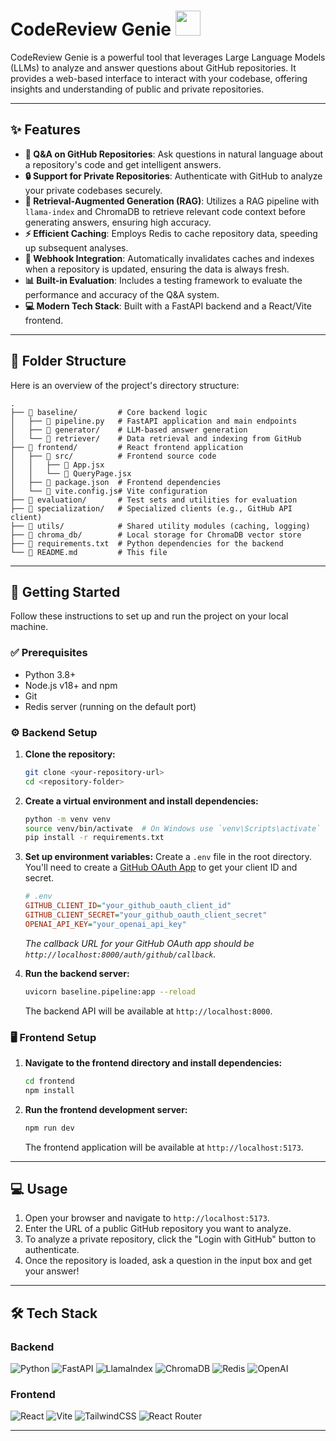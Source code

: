 # CodeReview Genie <img src="https://www.animatedimages.org/data/media/111/animated-genie-image-0027.gif" width="40" />

CodeReview Genie is a powerful tool that leverages Large Language Models (LLMs) to analyze and answer questions about GitHub repositories. It provides a web-based interface to interact with your codebase, offering insights and understanding of public and private repositories.

---

## ✨ Features

-   **🤖 Q&A on GitHub Repositories**: Ask questions in natural language about a repository's code and get intelligent answers.
-   **🔒 Support for Private Repositories**: Authenticate with GitHub to analyze your private codebases securely.
-   **🧠 Retrieval-Augmented Generation (RAG)**: Utilizes a RAG pipeline with `llama-index` and ChromaDB to retrieve relevant code context before generating answers, ensuring high accuracy.
-   **⚡ Efficient Caching**: Employs Redis to cache repository data, speeding up subsequent analyses.
-   **🔄 Webhook Integration**: Automatically invalidates caches and indexes when a repository is updated, ensuring the data is always fresh.
-   **📊 Built-in Evaluation**: Includes a testing framework to evaluate the performance and accuracy of the Q&A system.
-   **💻 Modern Tech Stack**: Built with a FastAPI backend and a React/Vite frontend.

---

## 📂 Folder Structure

Here is an overview of the project's directory structure:

```
.
├── 📁 baseline/         # Core backend logic
│   ├── 📄 pipeline.py   # FastAPI application and main endpoints
│   ├── 📁 generator/    # LLM-based answer generation
│   └── 📁 retriever/    # Data retrieval and indexing from GitHub
├── 📁 frontend/         # React frontend application
│   ├── 📁 src/          # Frontend source code
│   │   ├── 📄 App.jsx
│   │   └── 📄 QueryPage.jsx
│   ├── 📄 package.json  # Frontend dependencies
│   └── 📄 vite.config.js# Vite configuration
├── 📁 evaluation/       # Test sets and utilities for evaluation
├── 📁 specialization/   # Specialized clients (e.g., GitHub API client)
├── 📁 utils/            # Shared utility modules (caching, logging)
├── 📁 chroma_db/        # Local storage for ChromaDB vector store
├── 📄 requirements.txt  # Python dependencies for the backend
└── 📄 README.md         # This file
```

---

## 🚀 Getting Started

Follow these instructions to set up and run the project on your local machine.

### ✅ Prerequisites

-   Python 3.8+
-   Node.js v18+ and npm
-   Git
-   Redis server (running on the default port)

### ⚙️ Backend Setup

1.  **Clone the repository:**
    ```bash
    git clone <your-repository-url>
    cd <repository-folder>
    ```

2.  **Create a virtual environment and install dependencies:**
    ```bash
    python -m venv venv
    source venv/bin/activate  # On Windows use `venv\Scripts\activate`
    pip install -r requirements.txt
    ```

3.  **Set up environment variables:**
    Create a `.env` file in the root directory. You'll need to create a [GitHub OAuth App](https://docs.github.com/en/apps/oauth-apps/building-oauth-apps/creating-an-oauth-app) to get your client ID and secret.
    ```ini
    # .env
    GITHUB_CLIENT_ID="your_github_oauth_client_id"
    GITHUB_CLIENT_SECRET="your_github_oauth_client_secret"
    OPENAI_API_KEY="your_openai_api_key"
    ```
    *The callback URL for your GitHub OAuth app should be `http://localhost:8000/auth/github/callback`.*

4.  **Run the backend server:**
    ```bash
    uvicorn baseline.pipeline:app --reload
    ```
    The backend API will be available at `http://localhost:8000`.

### 🖥️ Frontend Setup

1.  **Navigate to the frontend directory and install dependencies:**
    ```bash
    cd frontend
    npm install
    ```

2.  **Run the frontend development server:**
    ```bash
    npm run dev
    ```
    The frontend application will be available at `http://localhost:5173`.

---

## 💻 Usage

1.  Open your browser and navigate to `http://localhost:5173`.
2.  Enter the URL of a public GitHub repository you want to analyze.
3.  To analyze a private repository, click the "Login with GitHub" button to authenticate.
4.  Once the repository is loaded, ask a question in the input box and get your answer!

---

## 🛠️ Tech Stack

### Backend
![Python](https://img.shields.io/badge/Python-3776AB?style=for-the-badge&logo=python&logoColor=white)
![FastAPI](https://img.shields.io/badge/FastAPI-005571?style=for-the-badge&logo=fastapi&logoColor=white)
![LlamaIndex](https://img.shields.io/badge/LlamaIndex-4B0082?style=for-the-badge&logoColor=white)
![ChromaDB](https://img.shields.io/badge/Chroma-6E44FF?style=for-the-badge&logoColor=white)
![Redis](https://img.shields.io/badge/redis-%23DD0031.svg?&style=for-the-badge&logo=redis&logoColor=white)
![OpenAI](https://img.shields.io/badge/OpenAI-412991?style=for-the-badge&logo=openai&logoColor=white)

### Frontend
![React](https://img.shields.io/badge/react-%2320232a.svg?style=for-the-badge&logo=react&logoColor=%2361DAFB)
![Vite](https://img.shields.io/badge/vite-%23646CFF.svg?style=for-the-badge&logo=vite&logoColor=white)
![TailwindCSS](https://img.shields.io/badge/tailwindcss-%2338B2AC.svg?style=for-the-badge&logo=tailwind-css&logoColor=white)
![React Router](https://img.shields.io/badge/React_Router-CA4245?style=for-the-badge&logo=react-router&logoColor=white)

---